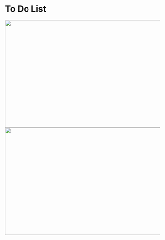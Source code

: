 # To Do List

<div>
  <img src="https://github.com/xbenliimad/app-ToDoList/blob/master/ScreenShots/splash.JPG" height="350px" width="600px"/>
  <img src="https://github.com/xbenliimad/app-ToDoList/blob/master/ScreenShots/splash.JPG" height="350px" width="600px"/>
</div>

